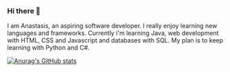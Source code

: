### Hi there 👋

I am Anastasis, an aspiring software developer. I really enjoy learning new languages and frameworks. Currently i'm learning Java, web development with HTML, CSS and Javascript and databases with SQL. My plan is to keep learning with Python and C#.

[![Anurag's GitHub stats](https://github-readme-stats.vercel.app/api?username=anaspaparg)](https://github.com/anuraghazra/github-readme-stats)
